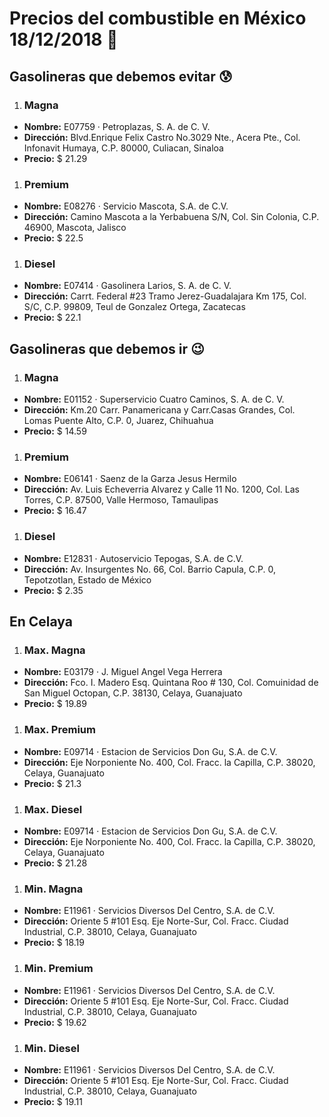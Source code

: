 # Precios del combustible en México 18/12/2018 :car:

## Gasolineras que debemos evitar :cold_sweat:
1. ### Magna
  * **Nombre:** E07759 · Petroplazas, S. A. de C. V.
  * **Dirección:** Blvd.Enrique Felix Castro No.3029 Nte., Acera Pte., Col. Infonavit Humaya, C.P. 80000, Culiacan, Sinaloa
  * **Precio:** $ 21.29

1. ### Premium
  * **Nombre:** E08276 · Servicio Mascota, S.A. de C.V.
  * **Dirección:** Camino Mascota a la Yerbabuena S/N, Col. Sin Colonia, C.P. 46900, Mascota, Jalisco
  * **Precio:** $ 22.5

1. ### Diesel
  * **Nombre:** E07414 · Gasolinera Larios, S. A. de C. V.
  * **Dirección:** Carrt. Federal #23 Tramo Jerez-Guadalajara Km 175, Col. S/C, C.P. 99809, Teul de Gonzalez Ortega, Zacatecas
  * **Precio:** $ 22.1


## Gasolineras que debemos ir :wink:
1. ### Magna
  * **Nombre:** E01152 · Superservicio Cuatro Caminos, S. A. de C. V.
  * **Dirección:** Km.20 Carr. Panamericana y Carr.Casas Grandes, Col. Lomas Puente Alto, C.P. 0, Juarez, Chihuahua
  * **Precio:** $ 14.59

1. ### Premium
  * **Nombre:** E06141 · Saenz de la Garza Jesus Hermilo
  * **Dirección:** Av. Luis Echeverria Alvarez y Calle 11 No. 1200, Col. Las Torres, C.P. 87500, Valle Hermoso, Tamaulipas
  * **Precio:** $ 16.47

1. ### Diesel
  * **Nombre:** E12831 · Autoservicio Tepogas, S.A. de C.V.
  * **Dirección:** Av. Insurgentes No. 66, Col. Barrio Capula, C.P. 0, Tepotzotlan, Estado de México
  * **Precio:** $ 2.35


## En Celaya
1. ### Max. Magna
  * **Nombre:** E03179 · J. Miguel Angel Vega Herrera
  * **Dirección:** Fco. I. Madero Esq. Quintana Roo # 130, Col. Comuinidad de San Miguel Octopan, C.P. 38130, Celaya, Guanajuato
  * **Precio:** $ 19.89

1. ### Max. Premium
  * **Nombre:** E09714 · Estacion de Servicios Don Gu, S.A. de C.V.
  * **Dirección:** Eje Norponiente No. 400, Col. Fracc. la Capilla, C.P. 38020, Celaya, Guanajuato
  * **Precio:** $ 21.3

1. ### Max. Diesel
  * **Nombre:** E09714 · Estacion de Servicios Don Gu, S.A. de C.V.
  * **Dirección:** Eje Norponiente No. 400, Col. Fracc. la Capilla, C.P. 38020, Celaya, Guanajuato
  * **Precio:** $ 21.28

1. ### Min. Magna
  * **Nombre:** E11961 · Servicios Diversos Del Centro, S.A. de C.V.
  * **Dirección:** Oriente 5 #101 Esq. Eje Norte-Sur, Col. Fracc. Ciudad Industrial, C.P. 38010, Celaya, Guanajuato
  * **Precio:** $ 18.19

1. ### Min. Premium
  * **Nombre:** E11961 · Servicios Diversos Del Centro, S.A. de C.V.
  * **Dirección:** Oriente 5 #101 Esq. Eje Norte-Sur, Col. Fracc. Ciudad Industrial, C.P. 38010, Celaya, Guanajuato
  * **Precio:** $ 19.62

1. ### Min. Diesel
  * **Nombre:** E11961 · Servicios Diversos Del Centro, S.A. de C.V.
  * **Dirección:** Oriente 5 #101 Esq. Eje Norte-Sur, Col. Fracc. Ciudad Industrial, C.P. 38010, Celaya, Guanajuato
  * **Precio:** $ 19.11
